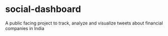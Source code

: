 # social-dashboard

A public facing project to track, analyze and visualize tweets about financial companies in India
